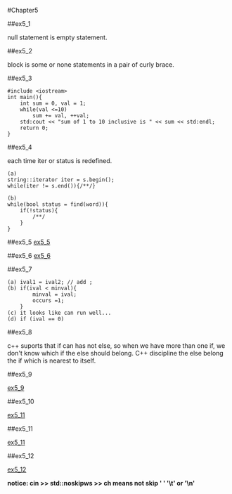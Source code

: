 #Chapter5

##ex5_1

null statement is empty statement.

##ex5_2

block is some or none statements in a pair of  curly brace. 


##ex5_3

~~~
#include <iostream>
int main(){
    int sum = 0, val = 1;
    while(val <=10)
        sum += val, ++val;
    std:cout << "sum of 1 to 10 inclusive is " << sum << std:endl;
    return 0;
}
~~~

##ex5_4

each time iter or status is redefined.
~~~
(a)
string::iterator iter = s.begin();
while(iter != s.end()){/**/}

(b)
while(bool status = find(word)){
    if(!status){
        /**/
    }
}
~~~

##ex5_5
[ex5_5](https://github.com/suisuihan/cpp-primer/blob/master/chapter5/ex5_5.cpp)

##ex5_6
[ex5_6](https://github.com/suisuihan/cpp-primer/blob/master/chapter5/ex5_6.cpp)

##ex5_7
~~~
(a) ival1 = ival2; // add ;
(b) if(ival < minval){
        minval = ival;
        occurs =1;
    }
(c) it looks like can run well...
(d) if (ival == 0)
~~~

##ex5_8

c++ suports that if can has not else, so when we have more than one if, we don't know which if the else should belong. C++ 
discipline the else belong the if which is nearest to itself.

##ex5_9

[ex5_9](https://github.com/suisuihan/cpp-primer/blob/master/chapter5/ex5_9.cpp)

##ex5_10

[ex5_11](https://github.com/suisuihan/cpp-primer/blob/master/chapter5/ex5_10.cpp)

##ex5_11

[ex5_11](https://github.com/suisuihan/cpp-primer/blob/master/chapter5/ex5_11.cpp)

##ex5_12

[ex5_12](https://github.com/suisuihan/cpp-primer/blob/master/chapter5/ex5_12.cpp)

**notice: cin >> std::noskipws >> ch means not skip ' ' '\t' or '\n'**